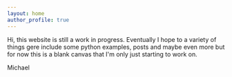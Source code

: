 ```yaml
---
layout: home
author_profile: true
---
```


Hi, this website is still a work in progress. Eventually I hope to a variety of things gere include some python examples, posts and maybe even more but for now this is a blank canvas that I'm only just starting to work on.

Michael
